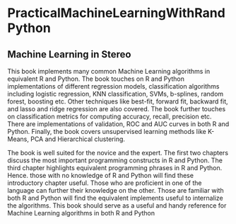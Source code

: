 # PracticalMachineLearningWithRandPython
## Machine Learning in Stereo

This book implements many common Machine Learning algorithms in equivalent R and Python. The book touches on R and 
Python implementations of different regression models, classification algorithms including logistic regression, 
KNN classification, SVMs, b-splines, random forest, boosting etc. Other techniques like best-fit, forward fit, 
backward fit, and lasso and ridge regression are also covered. The book further touches on classification metrics for 
computing accuracy, recall, precision etc.  There are implementations of validation, ROC and AUC curves in both R and 
Python. Finally, the book covers unsupervised learning methods like K-Means, PCA and Hierarchical clustering.

The book is well suited for the novice and the expert. The first two chapters discuss the most important programming 
constructs in R and Python. The third chapter highlights equivalent programming phrases in R and Python. 
Hence. those with no knowledge of R and Python will find these introductory chapter useful. Those who are proficient 
in one of the language can further their knowledge on the other. Those are familiar with both R and Python will find the
equivalent implements useful to internalize the algorithms. This book should serve as a useful and handy reference for 
Machine Learning algorithms in both R and Python

